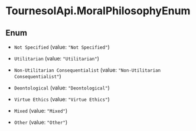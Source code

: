 # TournesolApi.MoralPhilosophyEnum

## Enum


* `Not Specified` (value: `"Not Specified"`)

* `Utilitarian` (value: `"Utilitarian"`)

* `Non-Utilitarian Consequentialist` (value: `"Non-Utilitarian Consequentialist"`)

* `Deontological` (value: `"Deontological"`)

* `Virtue Ethics` (value: `"Virtue Ethics"`)

* `Mixed` (value: `"Mixed"`)

* `Other` (value: `"Other"`)


